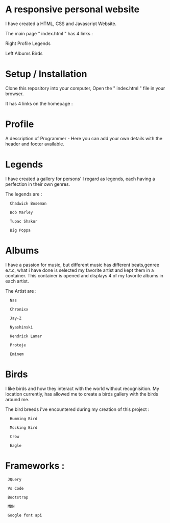 # A responsive personal website

I have created a HTML, CSS and Javascript Website.

The main page " index.html " has 4 links :

Right 
     Profile
     Legends
     
Left 
     Albums
     Birds
     

# Setup / Installation 

Clone this repository into your computer,
Open the " index.html " file in your browser.

It has 4 links on the homepage :

  # Profile
   
A description of Programmer - Here you can add your own details with the header and footer available.

  # Legends
  
I have created a gallery for persons' I regard as legends, 
each having a perfection in their own genres.
  
  The legends are :

      Chadwick Boseman

      Bob Marley
 
      Tupac Shakur

      Big Poppa

  # Albums
  
I have a passion for music, but different music has different beats,genree e.t.c, what i have done is selected my favorite artist and kept them in a container.
This container is opened and displays 4 of my favorite albums in each artist.
  
The Artist are :

      Nas

      Chronixx

      Jay-Z

      Nyashinski

      Kendrick Lamar

      Protoje

      Eminem

  # Birds
  
I like birds and how they interact with the world without recognisition.
My location currently, has allowed me to create a birds gallery with the birds around me.
  
The bird breeds i've encountered during my creation of this project :

      Humming Bird

      Mocking Bird

      Crow

      Eagle

# Frameworks :

     JQuery

     Vs Code

     Bootstrap

     MDN
     
     Google font api
 
